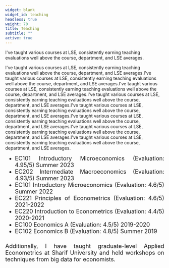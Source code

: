 ```yaml
---
widget: blank
widget_id: teaching
headless: true
weight: 70
title: Teaching
subtitle: ""
active: true
---
```

I've taught various courses at LSE, consistently earning teaching evaluations well above the course, department, and LSE averages.

I've taught various courses at LSE, consistently earning teaching evaluations well above the course, department, and LSE averages.I've taught various courses at LSE, consistently earning teaching evaluations well above the course, department, and LSE averages.I've taught various courses at LSE, consistently earning teaching evaluations well above the course, department, and LSE averages.I've taught various courses at LSE, consistently earning teaching evaluations well above the course, department, and LSE averages.I've taught various courses at LSE, consistently earning teaching evaluations well above the course, department, and LSE averages.I've taught various courses at LSE, consistently earning teaching evaluations well above the course, department, and LSE averages.I've taught various courses at LSE, consistently earning teaching evaluations well above the course, department, and LSE averages.I've taught various courses at LSE, consistently earning teaching evaluations well above the course, department, and LSE averages.















<ul style="font-size: 18px; text-align: justify; margin-top: 12px; margin-bottom: 5px;">
    <li>EC101 Introductory Microeconomics (Evaluation: 4.95/5) Summer 2023</li>
    <li>EC202 Intermediate Macroeconomics (Evaluation: 4.93/5) Summer 2023</li>
    <li>EC101 Introductory Microeconomics (Evaluation: 4.6/5) Summer 2022</li>
    <li>EC221 Principles of Econometrics (Evaluation: 4.6/5) 2021-2022</li>
    <li>EC220 Introduction to Econometrics (Evaluation: 4.4/5) 2020-2021</li>
    <li>EC100 Economics A (Evaluation: 4.5/5) 2019-2020</li>
    <li>EC102 Economics B (Evaluation: 4.8/5) Summer 2019</li>
</ul>

<p style="font-size: 18px; text-align: justify; margin-top: 26px;"> Additionally, I have taught graduate-level Applied Econometrics at Sharif University and held workshops on techniques from big data for economists.</p>